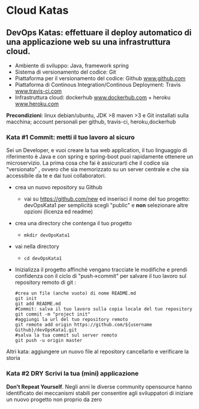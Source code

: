 # Cloud Katas

## DevOps Katas: effettuare il deploy automatico di una applicazione web su una infrastruttura cloud.

- Ambiente di sviluppo: Java, framework spring
- Sistema di versionamento del codice: Git
- Piattaforma per il versionamento del codice: Github www.github.com
- Piattaforma di Continous Integration/Continous Deployment: Travis www.travis-ci.com
- Infrastruttura cloud: dockerhub www.dockerhub.com + heroku www.heroku.com

**Precondizioni**: linux debian/ubuntu, JDK >8 maven >3  e Git  installati sulla macchina;  account personali per github, travis-ci, heroku,dockerhub 

### **Kata #1 Commit: metti il tuo lavoro al sicuro**

Sei un Developer, e vuoi creare la tua web application, il tuo linguaggio di riferimento è Java e con spring e spring-boot puoi rapidamente ottenere un microservizio. La prima cosa che fai è assicurarti che il codice sia "versionato" , ovvero che sia memorizzato su un server centrale e che sia accessibile da te e dai tuoi collaboratori. 

- crea un nuovo repository su Github 

  - vai su https://github.com/new ed inserisci il nome del tuo progetto:  devOpsKata1  per semplicità  scegli "public" e **non** selezionare altre opzioni (licenza ed readme)

- crea una directory che contenga il tuo progetto

  - `mkdir devOpsKata1`

- vai nella directory

  - `cd devOpsKata1`

- Inizializza il progetto affinchè vengano tracciate le modifiche e prendi confidenza con il ciclo di "push->commit" per salvare il tuo lavoro sul  repository remoto di git :

  ```
  #crea un file (anche vuoto) di nome README.md 
  git init
  git add README.md
  #Commit: salva il tuo lavoro sulla copia locale del tuo repository
  git commit -m "project init"
  #aggiungi la url del tuo repository remoto
  git remote add origin https://github.com/${username Github}/devOpsKata1.git
  #salva la tua commit sul server remoto
  git push -u origin master
  ```


Altri kata: aggiungere un nuovo file al repository cancellarlo e verificare la storia 

### Kata #2 DRY Scrivi la tua (mini) applicazione

**Don't Repeat Yourself**. Negli anni le diverse community opensource hanno identificato dei meccanismi stabili per consentire agli sviluppatori di iniziare un nuovo progetto non proprio da zero
